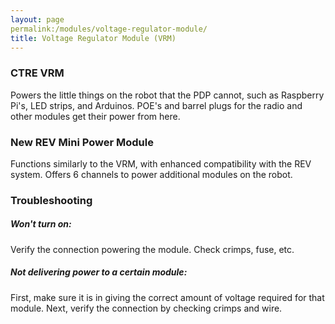 ```yaml
---
layout: page
permalink:/modules/voltage-regulator-module/
title: Voltage Regulator Module (VRM)
---
```

### CTRE VRM

Powers the little things on the robot that the PDP cannot, such as Raspberry Pi's, LED strips, and Arduinos. POE's and barrel plugs for the radio and other modules get their power from here.

### New REV Mini Power Module

Functions similarly to the VRM, with enhanced compatibility with the REV system. Offers 6 channels to power additional modules on the robot.

### Troubleshooting

##### Won't turn on:

Verify the connection powering the module. Check crimps, fuse, etc.

##### Not delivering power to a certain module:

First, make sure it is in giving the correct amount of voltage required for that module. Next, verify the connection by checking crimps and wire.
